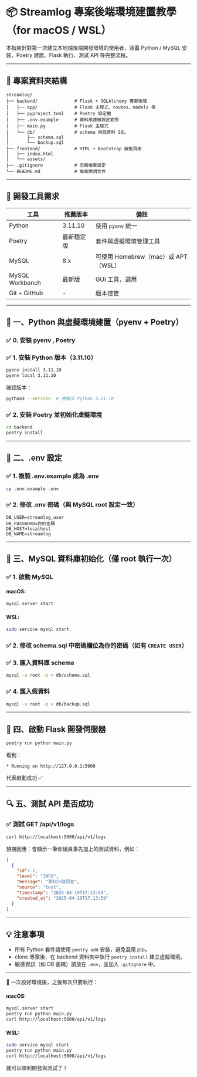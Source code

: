 # 📦 Streamlog 專案後端環境建置教學（for macOS / WSL）

本指南針對第一次建立本地端後端開發環境的使用者，涵蓋 Python / MySQL 安裝、Poetry 建置、Flask 執行、測試 API 等完整流程。

---

## 📁 專案資料夾結構

```
streamlog/
├── backend/              # Flask + SQLAlchemy 專案後端
│   ├── app/              # Flask 主程式、routes、models 等
│   ├── pyproject.toml    # Poetry 設定檔
│   ├── .env.example      # 資料庫連線設定範例
│   ├── main.py           # Flask 主程式
│   └── db/               # schema 與假資料 SQL
│       ├── schema.sql
│       └── backup.sql
├── frontend/             # HTML + Bootstrap 靜態頁面
│   ├── index.html
│   └── assets/
├── .gitignore            # 忽略檔案設定
└── README.md             # 專案說明文件
```

---

## 🧰 開發工具需求

| 工具              | 推薦版本      | 備註                                 |
|-------------------|---------------|--------------------------------------|
| Python            | 3.11.10       | 使用 `pyenv` 統一                    |
| Poetry            | 最新穩定版    | 套件與虛擬環境管理工具               |
| MySQL             | 8.x           | 可使用 Homebrew（mac）或 APT（WSL） |
| MySQL Workbench   | 最新版        | GUI 工具，選用                       |
| Git + GitHub      | -             | 版本控管                             |

---

## 🔧 一、Python 與虛擬環境建置（pyenv + Poetry）

### ✅ 0. 安裝 pyenv , Poetry

### ✅ 1. 安裝 Python 版本（3.11.10）
```bash
pyenv install 3.11.10
pyenv local 3.11.10
```

確認版本：
```bash
python3 --version  # 應顯示 Python 3.11.10
```

### ✅ 2. 安裝 Poetry 並初始化虛擬環境
```bash
cd backend
poetry install
```

---

## 📁 二、.env 設定

### ✅ 1. 複製 .env.example 成為 .env
```bash
cp .env.example .env
```

### ✅ 2. 修改 .env 密碼（與 MySQL root 設定一致）
```env
DB_USER=streamlog_user
DB_PASSWORD=你的密碼
DB_HOST=localhost
DB_NAME=streamlog
```

---

## 🧱 三、MySQL 資料庫初始化（僅 root 執行一次）

### ✅ 1. 啟動 MySQL

#### macOS:
```bash
mysql.server start
```

#### WSL:
```bash
sudo service mysql start
```

### ✅ 2. 修改 schema.sql 中密碼欄位為你的密碼（如有 `CREATE USER`）

### ✅ 3. 匯入資料庫 schema
```bash
mysql -u root -p < db/schema.sql
```

### ✅ 4. 匯入假資料
```bash
mysql -u root -p < db/backup.sql
```

---

## 🚀 四、啟動 Flask 開發伺服器

```bash
poetry run python main.py
```

看到：
```
* Running on http://127.0.0.1:5000
```
代表啟動成功 ✅

---

## 🔍 五、測試 API 是否成功

### ✅ 測試 GET /api/v1/logs
```bash
curl http://localhost:5000/api/v1/logs
```

預期回應：會顯示一筆你組員事先加上的測試資料，例如：

```json
[
  {
    "id": 1,
    "level": "INFO",
    "message": "測試日誌訊息",
    "source": "test",
    "timestamp": "2025-04-19T17:13:59",
    "created_at": "2025-04-19T17:13:59"
  }
]
```

---

## 💡 注意事項

- 所有 Python 套件請使用 `poetry add` 安裝，避免混用 pip。
- clone 專案後，在 backend 資料夾中執行 `poetry install` 建立虛擬環境。
- 敏感資訊（如 DB 密碼）請放在 `.env`，並加入 `.gitignore` 中。

---

🌟 一次設好環境後，之後每次只要執行：

#### macOS:
```bash
mysql.server start
poetry run python main.py
curl http://localhost:5000/api/v1/logs
```

#### WSL:
```bash
sudo service mysql start
poetry run python main.py
curl http://localhost:5000/api/v1/logs
```

就可以順利開發與測試了！